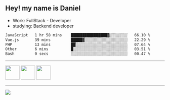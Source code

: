 ## Hey! my name is Daniel

- Work: FullStack - Developer
- studying: Backend developer

<!--START_SECTION:waka-->

```txt
JavaScript   1 hr 58 mins    ████████████████▓░░░░░░░░   66.10 %
Vue.js       39 mins         █████▓░░░░░░░░░░░░░░░░░░░   22.29 %
PHP          13 mins         ██░░░░░░░░░░░░░░░░░░░░░░░   07.64 %
Other        6 mins          █░░░░░░░░░░░░░░░░░░░░░░░░   03.51 %
Bash         0 secs          ░░░░░░░░░░░░░░░░░░░░░░░░░   00.47 %
```

<!--END_SECTION:waka-->
    

<hr>
<div>
    <img height="45" src="https://img.icons8.com/color/48/000000/nodejs.png"/>
    <img height="45" src="https://www.vectorlogo.zone/logos/golang/golang-ar21.svg">
    <img height="45" src="https://www.vectorlogo.zone/logos/nestjs/nestjs-icon.svg">
</div>
<hr>
<div>
    <a href="https://www.linkedin.com/in/daniel-lucas-bb7b82193/" target="_blank">
        <img src="https://img.shields.io/badge/LinkedIn-0077B5?style=for-the-badge&logo=linkedin&logoColor=white">
    </a>
</div>
